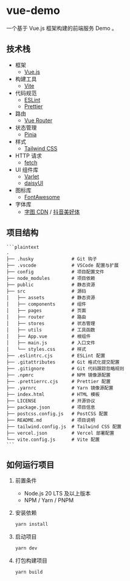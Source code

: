 # vue-demo

一个基于 Vue.js 框架构建的前端服务 Demo 。

## 技术栈

-   框架
    -   [Vue.js](https://vuejs.org/)
-   构建工具
    -   [Vite](https://vitejs.dev/)
-   代码规范
    -   [ESLint](https://eslint.org/)
    -   [Prettier](https://prettier.io/)
-   路由
    -   [Vue Router](https://router.vuejs.org/)
-   状态管理
    -   [Pinia](https://pinia.vuejs.org/)
-   样式
    -   [Tailwind CSS](https://tailwindcss.com/)
-   HTTP 请求
    -   [fetch](https://developer.mozilla.org/zh-CN/docs/Web/API/Fetch_API)
-   UI 组件库
    -   [Varlet](https://varletjs.org/)
    -   [daisyUI](https://daisyui.com/)
-   图标库
    -   [FontAwesome](https://fontawesome.com/)
-   字体库
    -   [字图 CDN](https://chinese-font.netlify.app/zh-cn/cdn) / [抖音美好体](https://chinese-font.netlify.app/zh-cn/fonts/dymh/DouyinSansBold)

## 项目结构

    ```plaintext
    .
    ├── .husky              # Git 钩子
    ├── .vscode             # VSCode 配置与扩展
    ├── config              # 项目配置文件
    ├── node_modules        # 项目依赖
    ├── public              # 静态资源
    ├── src                 # 源码
    │   ├── assets          # 静态资源
    │   ├── components      # 组件
    │   ├── pages           # 页面
    │   ├── router          # 路由
    │   ├── stores          # 状态管理
    │   ├── utils           # 工具函数
    │   ├── App.vue         # 根组件
    │   ├── main.js         # 入口文件
    │   └── styles.css      # 样式
    ├── .eslintrc.cjs       # ESLint 配置
    ├── .gitattributes      # Git 格式化提交配置
    ├── .gitignore          # Git 代码跟踪忽略规则
    ├── .npmrc              # NPM 镜像源配置
    ├── .prettierrc.cjs     # Prettier 配置
    ├── .yarnrc             # Yarn 镜像源配置
    ├── index.html          # HTML 模板
    ├── LICENSE             # 开源协议
    ├── package.json        # 项目信息
    ├── postcss.config.js   # PostCSS 配置
    ├── README.md           # 项目说明
    ├── tailwind.config.js  # Tailwind CSS 配置
    ├── vercel.json         # Vercel 部署配置
    └── vite.config.js      # Vite 配置
    ```

## 如何运行项目

1. 前置条件

    - Node.js 20 LTS 及以上版本
    - NPM / Yarn / PNPM

2. 安装依赖

    ```bash
    yarn install
    ```

3. 启动项目

    ```bash
    yarn dev
    ```

4. 打包构建项目

    ```bash
    yarn build
    ```
